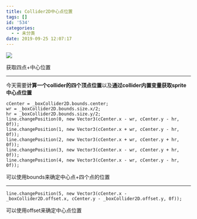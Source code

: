 ```yaml
---
title: Collider2D中心点位置
tags: []
id: '534'
categories:
  - - 未分类
date: 2019-09-25 12:07:17
---
```


![](http://www.upcknox.com/wp-content/uploads/2019/09/微信图片_20190925120223.png)

获取四点+中心位置

* * *

今天需要**计算一个collider的四个顶点位置**以及**通过collider内置变量获取sprite中心点位置**

```
cCenter = _boxCollider2D.bounds.center;
wr = _boxCollider2D.bounds.size.x/2;
hr = _boxCollider2D.bounds.size.y/2;
line.changePosition(0, new Vector3(cCenter.x - wr, cCenter.y - hr, 0f));
line.changePosition(1, new Vector3(cCenter.x + wr, cCenter.y - hr, 0f));
line.changePosition(2, new Vector3(cCenter.x + wr, cCenter.y + hr, 0f));
line.changePosition(3, new Vector3(cCenter.x - wr, cCenter.y + hr, 0f));
line.changePosition(4, new Vector3(cCenter.x - wr, cCenter.y - hr, 0f));
```

可以使用bounds来确定中心点+四个点的位置

* * *

```
line.changePosition(5, new Vector3(cCenter.x - _boxCollider2D.offset.x, cCenter.y - _boxCollider2D.offset.y, 0f));
```

可以使用offset来确定中心点位置